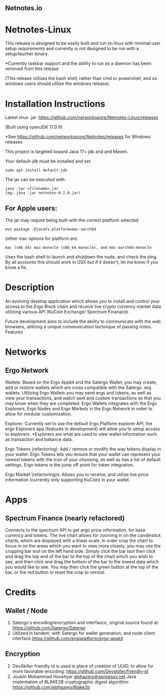 Netnotes.io
----
Netnotes-Linux
===

This release is designed to be easily built and run on linux with minimal user setup requirements and currently is not designed to be run with a setup/laucher binary. 

*Currently taskbar support and the ability to run as a daemon has been removed from this release 

(This release utilises the bash shell, rather than cmd or powershell, and so windows users should utilize the windows release).

Installation Instructions
===
Latest linux .jar: https://github.com/networkspore/Netnotes-Linux/releases

(Built using openJDK 17.0.9)

*See https://github.com/networkspore/Netnotes/releases for Windows releases


This project is targeted toward Java 17+ jdk and and Maven.

Your default-jdk must be installed and set
~~~
sudo apt install default-jdk
~~~

The jar can be executed with:
~~~
java -jar <filename>.jar
(eg: java -jar netnotes-0.2.0.jar)
~~~

For Apple users:
---
The jar may require being built with the correct platform selected: 
~~~
mvn package -Djavafx.platform=mac-aarch64
~~~
(other mac options for platform are: 
~~~
mac (x86_64) mac-monocle (x86_64 monocle), and mac-aarch64-monocle
~~~
Uses the bash shell to launch and shutdown the node, and check the ping. By all accounts this should work in OSX but if it doesn't, let me know if you know a fix.

Description
===
An evolving desktop application which allows you to install and control your access to the Ergo Block chain and receive live crypto currency market data utilizing various API (KuCoin Exchange/ Spectrum Finanace) .

Future development aims to include the ability to communicate with the web browsers, utilizing a unique communication technique of passing notes.
Features

Networks
==

Ergo Network
-
Wallets: Based on the Ergo Appkit and the Satergo Wallet, you may create, add or restore wallets which are cross compatible with the Satergo .erg wallets. Utilizing Ergo Wallets you may send ergs and tokens, as well as view your transactions, and watch sent and custom transactions so that you may know when they are completed. Ergo Wallets integrates with the Ergo Explorers, Ergo Nodes and Ergo Markets in the Ergo Network in order to allow for modular customization.

Explorer: Currently set to use the default Ergo Platform explorer API, the ergo Explorers app (features in development) will allow you to setup access to explorers. *Explorers are what are used to view wallet information such as transaction and ballance data.

Ergo Tokens (refactoring): Add / remove or modify the way tokens display in your wallet. Ergo Tokens lets you ensure that your wallet can represent your newest tokens with the icon of your choosing, as well as has a list of default settings. Ergo tokens is the jump off point for token integration.

Ergo Market (refactoring)s: Allows you to receive, and utilize live price information (currently only supporting KuCoin) in your wallet.

Apps
===
Spectrum Finance (nearly refactored)
-
Connects to the spectrum API to get ergo price information, for base currency and tokens. The live chart allows for zooming in on the candlestick charts, which are displayed with a linear scale. In order crop the chart to focus in on the areas which you want to view more closely, you may use the cropping bar tool on the left hand side. Simply click the bar tool then click and drag the top end of the bar to the top of the chart which you wish to see, and then click and drag the bottom of the bar to the lowest data which you would like to see. You may then click the green button at the top of the bar, or the red button to reset the crop to normal.

Credits
===
Wallet / Node
-
1. Satergo's encoding/encryption and interfaece, original source found at: https://github.com/Satergo/Satergo
2. Utilized in tandem, with Satergo for wallet generation, and node client interface https://github.com/ergoplatform/ergo-appkit

Encryption
-
1. DevSkiller friendly id is used in place of creation of UUID, to allow for more favorable encoding:  https://github.com/Devskiller/friendly-id
2. Joubin Mohammad Houshyar <alphazero@sensesay.net> Java implentation of BLAKE2B cryptographic digest algorithm:  https://github.com/alphazero/Blake2b

